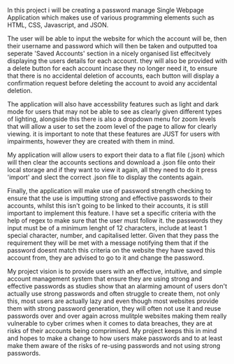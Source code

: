 In this project i will be creating a password manage Single Webpage Application which makes use of various programming elements such as HTML, CSS, Javascript, and JSON. 

The user will be able to input the website for which the account will be, then their username and password which will then be taken and outputted toa seperate 'Saved Accounts' section in a nicely organised list effecitvely displaying the users details for each account. they will also be provided with a delete button for each account incase they no longer need it, to ensure that there is no accidental deletion of accounts, each button will display a confirmation request before deleting the account to avoid any accidental deletion.

The application will also have accessbility features such as light and dark mode for users that may not be able to see as clearly given different types of lighting, alongside this there is also a dropdown menu for zoom levels that will allow a user to set the zoom level of the page to allow for clearly viewing. it is important to note that these features are JUST for users with impairments, however they are created with them in mind.

My application will allow users to export their data to a flat file (.json) which will then clear the accounts sections and download a .json file onto their local storage and if they want to view it again, all they need to do it press 'import' and slect the correct .json file to display the contents again.
  
Finally, the application will make use of password strength checking to ensure that the use is imputting strong and effective passwords to their accounts, whilst this isn't going to be linked to their accounts, it is still important to implement this feature. I have set a specific criteria with the help of regex to make sure that the user must follow it. the passwords they input must be of a minimum lenght of 12 characters, include at least 1 special character, number, and capitalised letter. Given that they pass the requirement they will be met with a message notifying them that if the password doesnt match this criteria on the website they have saved this account from, they are advised to go to it and change the password.

My project vision is to provide users with an effective, intuitive, and simple account management system that ensure they are using strong and effective passwords as studies show that an alarming amount of users don't actually use strong passwords and often struggle to create them, not only this, most users are actually lazy and even though most websites provide them with strong password generation, they will often not use it and reuse passwords over and over again across mulitple websites making them really vulnerable to cyber crimes when it comes to data breaches, they are at risks of their accounts being comprimised. My project keeps this in mind and hopes to make a change to how users make passwords and to at least make them aware of the risks of re-using passwords and not using strong passwords.
        
